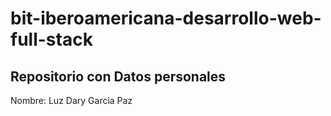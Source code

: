 # bit-iberoamericana-desarrollo-web-full-stack
## Repositorio con Datos personales
Nombre: Luz Dary Garcia Paz